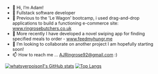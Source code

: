 - 👋 Hi, I’m Adam!
- 👀 Fullstack software developer
- 🌱 Previous to the 'Le Wagon' bootcamp, i used drag-and-drop applications to build a functioning e-commerce site: www.ringrosebutchers.co.uk
- 🍔 More recently I have developed a novel swiping app for finding specified meals to order - www.feedmyhungr.me
- 💞️ I’m looking to collaborate on another project I am hopefully starting soon!
- 📫 How to reach me ... AJRingrose92@gmail.com :)

[![whatsyerpoison1's GitHub stats](https://github-readme-stats.vercel.app/api?username=whatsyerpoison1)](https://github.com/whatsyerpoison1/github-readme-stats) [![Top Langs](https://github-readme-stats.vercel.app/api/top-langs/?username=whatsyerpoison1)](https://github.com/whatsyerpoison1/github-readme-stats)



<!---
whatsyerpoison1/whatsyerpoison1 is a ✨ special ✨ repository because its `README.md` (this file) appears on your GitHub profile.
You can click the Preview link to take a look at your changes.
--->
